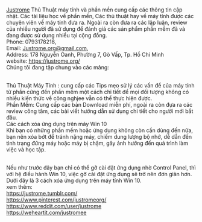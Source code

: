<br><a href="https://justrome.org/">Justrome</a> Thủ Thuật máy tính và phần mền cung cấp các thông tin cập nhật. Các tài liệu học về phần mền, Các thủ thuật hay về máy tính được các chuyên viên về máy tính đưa ra. Ngoài ra còn đưa ra các lập luận, review của nhiều người đã sử dụng để đánh giá các sản phẩm phần mềm đã và đang được sử dụng nhiều tại cộng đồng.
<br>Phone: 0793178218, 
<br>Email: Justrome.org@gmail.com,
<br>Address:  178 Nguyễn Oanh, Phường 7, Gò Vấp, Tp. Hồ Chí Minh
<br>website: https://justrome.org/
<br>Chúng tôi đang tập chung vào các mảng:

<br>Thủ Thuật Máy Tính : cung cấp các Tips mẹo sử lý các vấn đề của máy tính từ phần cứng đến phần mềm một cách chi tiết để mọi đối tượng không có nhiều kiến thức về công nghjee vẫn có thể thực hiện được.
<br>Phần Mềm: Cung cấp các bản Download miễn phí, ngoài ra còn đựa ra các review công tâm, các bài viết hướng dẫn sử dụng chi tiết cho người mới bắt đâu.
<br>Các cách xóa ứng dụng trên máy Win 10
<br>Khi bạn có những phần mềm hoặc ứng dụng không còn cần dùng đến nữa, bạn nên xóa bớt để tránh nặng máy, chiếm dung lượng bộ nhớ, dễ dẫn đến tình trạng đứng máy hoặc máy bị chậm, gây ảnh hưởng đến quá trình làm việc và học tập.

<br>Nếu như trước đây bạn chỉ có thể gỡ cài đặt ứng dụng nhờ Control Panel, thì với hệ điều hành Win 10, việc gỡ cài đặt ứng dụng sẽ trở nên đơn giản hơn.
Dưới đây là 3 cách xóa ứng dụng trên máy tính Win 10.
<br>xem thêm:
<br>https://justrome.tumblr.com/
<br>https://www.pinterest.com/justromeorg/
<br>https://www.reddit.com/user/justrome
<br>https://weheartit.com/justromee
